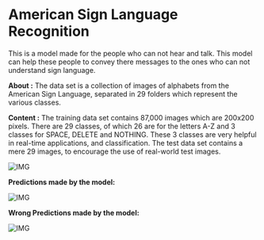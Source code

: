 # American Sign Language Recognition


This is a model made for the people who can not hear and talk. This model can help these people to convey there messages to the ones who can not understand sign language. 

**About :** The data set is a collection of images of alphabets from the American Sign Language, separated in 29 folders which represent the various classes.

**Content :** The training data set contains 87,000 images which are 200x200 pixels. There are 29 classes, of which 26 are for the letters A-Z and 3 classes for SPACE, DELETE and NOTHING.
These 3 classes are very helpful in real-time applications, and classification.
The test data set contains a mere 29 images, to encourage the use of real-world test images.

![IMG](https://i.ibb.co/RD6dqqs/download.png)



**Predictions made by the model:**

![IMG](https://github.com/Hrushi11/Sign-Language-Recognition/blob/main/assets/pred_1.png?raw=true)

**Wrong Predictions made by the model:**

![IMG](https://github.com/Hrushi11/Sign-Language-Recognition/blob/main/assets/wrng_pred_1.png?raw=true)

